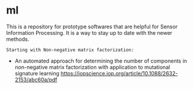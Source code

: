 # ml

This is a repository for prototype softwares that are helpful for Sensor Information Processing. It is a way to stay up to date with the newer methods.


`Starting with Non-negative matrix factorization:`
- An automated approach for determining the number of components in non-negative matrix factorization with application to mutational signature learning
https://iopscience.iop.org/article/10.1088/2632-2153/abc60a/pdf


